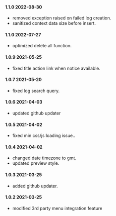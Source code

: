 #### 1.1.0 2022-08-30
* removed exception raised on failed log creation.
* sanitized context data size before insert.

#### 1.1.0 2022-07-27
* optimized delete all function.

#### 1.0.9 2021-05-25
* fixed title action link when notice available.

#### 1.0.7 2021-05-20
* fixed log search query.

#### 1.0.6 2021-04-03
* updated github updater

#### 1.0.5 2021-04-02
* fixed min css/js loading issue..

#### 1.0.4 2021-04-02
* changed date timezone to gmt.
* updated preview style.

#### 1.0.3 2021-03-25
* added github updater.

#### 1.0.2 2021-03-25
* modified 3rd party menu integration feature
